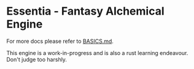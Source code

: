 # Essentia - Fantasy Alchemical Engine

For more docs please refer to [BASICS.md](doc/BASICS.md).

This engine is a work-in-progress and is also a rust learning endeavour. Don't judge too harshly.